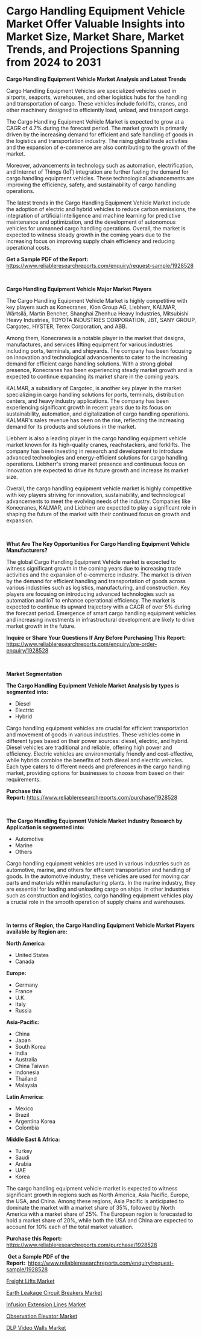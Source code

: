 <p><h1>Cargo Handling Equipment Vehicle Market Offer Valuable Insights into Market Size, Market Share, Market Trends, and Projections Spanning from 2024 to 2031</h1></p><p><strong>Cargo Handling Equipment Vehicle Market Analysis and Latest Trends</strong></p>
<p><p>Cargo Handling Equipment Vehicles are specialized vehicles used in airports, seaports, warehouses, and other logistics hubs for the handling and transportation of cargo. These vehicles include forklifts, cranes, and other machinery designed to efficiently load, unload, and transport cargo.</p><p>The Cargo Handling Equipment Vehicle Market is expected to grow at a CAGR of 4.7% during the forecast period. The market growth is primarily driven by the increasing demand for efficient and safe handling of goods in the logistics and transportation industry. The rising global trade activities and the expansion of e-commerce are also contributing to the growth of the market.</p><p>Moreover, advancements in technology such as automation, electrification, and Internet of Things (IoT) integration are further fueling the demand for cargo handling equipment vehicles. These technological advancements are improving the efficiency, safety, and sustainability of cargo handling operations.</p><p>The latest trends in the Cargo Handling Equipment Vehicle Market include the adoption of electric and hybrid vehicles to reduce carbon emissions, the integration of artificial intelligence and machine learning for predictive maintenance and optimization, and the development of autonomous vehicles for unmanned cargo handling operations. Overall, the market is expected to witness steady growth in the coming years due to the increasing focus on improving supply chain efficiency and reducing operational costs.</p></p>
<p><strong>Get a Sample PDF of the Report:&nbsp;</strong> <a href="https://www.reliableresearchreports.com/enquiry/request-sample/1928528">https://www.reliableresearchreports.com/enquiry/request-sample/1928528</a></p>
<p>&nbsp;</p>
<p><strong>Cargo Handling Equipment Vehicle Major Market Players</strong></p>
<p><p>The Cargo Handling Equipment Vehicle Market is highly competitive with key players such as Konecranes, Kion Group AG, Liebherr, KALMAR, Wärtsilä, Martin Bencher, Shanghai Zhenhua Heavy Industries, Mitsubishi Heavy Industries, TOYOTA INDUSTRIES CORPORATION, JBT, SANY GROUP, Cargotec, HYSTER, Terex Corporation, and ABB.</p><p>Among them, Konecranes is a notable player in the market that designs, manufactures, and services lifting equipment for various industries including ports, terminals, and shipyards. The company has been focusing on innovation and technological advancements to cater to the increasing demand for efficient cargo handling solutions. With a strong global presence, Konecranes has been experiencing steady market growth and is expected to continue expanding its market share in the coming years.</p><p>KALMAR, a subsidiary of Cargotec, is another key player in the market specializing in cargo handling solutions for ports, terminals, distribution centers, and heavy industry applications. The company has been experiencing significant growth in recent years due to its focus on sustainability, automation, and digitalization of cargo handling operations. KALMAR's sales revenue has been on the rise, reflecting the increasing demand for its products and solutions in the market.</p><p>Liebherr is also a leading player in the cargo handling equipment vehicle market known for its high-quality cranes, reachstackers, and forklifts. The company has been investing in research and development to introduce advanced technologies and energy-efficient solutions for cargo handling operations. Liebherr's strong market presence and continuous focus on innovation are expected to drive its future growth and increase its market size.</p><p>Overall, the cargo handling equipment vehicle market is highly competitive with key players striving for innovation, sustainability, and technological advancements to meet the evolving needs of the industry. Companies like Konecranes, KALMAR, and Liebherr are expected to play a significant role in shaping the future of the market with their continued focus on growth and expansion.</p></p>
<p>&nbsp;</p>
<p><strong>What Are The Key Opportunities For Cargo Handling Equipment Vehicle Manufacturers?</strong></p>
<p><p>The global Cargo Handling Equipment Vehicle market is expected to witness significant growth in the coming years due to increasing trade activities and the expansion of e-commerce industry. The market is driven by the demand for efficient handling and transportation of goods across various industries such as logistics, manufacturing, and construction. Key players are focusing on introducing advanced technologies such as automation and IoT to enhance operational efficiency. The market is expected to continue its upward trajectory with a CAGR of over 5% during the forecast period. Emergence of smart cargo handling equipment vehicles and increasing investments in infrastructural development are likely to drive market growth in the future.</p></p>
<p><strong>Inquire or Share Your Questions If Any Before Purchasing This Report:</strong> <a href="https://www.reliableresearchreports.com/enquiry/pre-order-enquiry/1928528">https://www.reliableresearchreports.com/enquiry/pre-order-enquiry/1928528</a></p>
<p>&nbsp;</p>
<p><strong>Market Segmentation</strong></p>
<p><strong>The Cargo Handling Equipment Vehicle Market Analysis by types is segmented into:</strong></p>
<p><ul><li>Diesel</li><li>Electric</li><li>Hybrid</li></ul></p>
<p><p>Cargo handling equipment vehicles are crucial for efficient transportation and movement of goods in various industries. These vehicles come in different types based on their power sources: diesel, electric, and hybrid. Diesel vehicles are traditional and reliable, offering high power and efficiency. Electric vehicles are environmentally friendly and cost-effective, while hybrids combine the benefits of both diesel and electric vehicles. Each type caters to different needs and preferences in the cargo handling market, providing options for businesses to choose from based on their requirements.</p></p>
<p><strong>Purchase this Report:&nbsp;</strong><a href="https://www.reliableresearchreports.com/purchase/1928528">https://www.reliableresearchreports.com/purchase/1928528</a></p>
<p>&nbsp;</p>
<p><strong>The Cargo Handling Equipment Vehicle Market Industry Research by Application is segmented into:</strong></p>
<p><ul><li>Automotive</li><li>Marine</li><li>Others</li></ul></p>
<p><p>Cargo handling equipment vehicles are used in various industries such as automotive, marine, and others for efficient transportation and handling of goods. In the automotive industry, these vehicles are used for moving car parts and materials within manufacturing plants. In the marine industry, they are essential for loading and unloading cargo on ships. In other industries such as construction and logistics, cargo handling equipment vehicles play a crucial role in the smooth operation of supply chains and warehouses.</p></p>
<p>&nbsp;</p>
<p><strong>In terms of Region, the Cargo Handling Equipment Vehicle Market Players available by Region are:</strong></p>
<p>
    <p> <strong> North America: </strong>
        <ul>
            <li>United States</li>
            <li>Canada</li>
        </ul>
        </p> 
    <p> <strong> Europe: </strong>
        <ul>
            <li>Germany</li>
            <li>France</li>
            <li>U.K.</li>
            <li>Italy</li>
            <li>Russia</li>
        </ul>
        </p> 
    <p> <strong> Asia-Pacific: </strong>
        <ul>
            <li>China</li>
            <li>Japan</li>
            <li>South Korea</li>
            <li>India</li>
            <li>Australia</li>
            <li>China Taiwan</li>
            <li>Indonesia</li>
            <li>Thailand</li>
            <li>Malaysia</li>
        </ul>
        </p> 
    <p> <strong> Latin America: </strong>
        <ul>
            <li>Mexico</li>
            <li>Brazil</li>
            <li>Argentina Korea</li>
            <li>Colombia</li>
        </ul>
        </p> 
    <p> <strong> Middle East & Africa: </strong>
        <ul>
            <li>Turkey</li>
            <li>Saudi</li>
            <li>Arabia</li>
            <li>UAE</li>
            <li>Korea</li>
        </ul>
    </p>
    </p>
<p><p>The cargo handling equipment vehicle market is expected to witness significant growth in regions such as North America, Asia Pacific, Europe, the USA, and China. Among these regions, Asia Pacific is anticipated to dominate the market with a market share of 35%, followed by North America with a market share of 25%. The European region is forecasted to hold a market share of 20%, while both the USA and China are expected to account for 10% each of the total market valuation.</p></p>
<p><strong>Purchase this Report: </strong><a href="https://www.reliableresearchreports.com/purchase/1928528">https://www.reliableresearchreports.com/purchase/1928528</a></p>
<p>&nbsp;<strong>Get a Sample PDF of the Report:&nbsp;&nbsp;</strong><a href="https://www.reliableresearchreports.com/enquiry/request-sample/1928528">https://www.reliableresearchreports.com/enquiry/request-sample/1928528</a></p>
<p><strong></strong></p>
<p><p><a href="https://github.com/jerrycopelandthomaswsqd8q/Market-Research-Report-List-1/blob/main/freight-lifts-market.md">Freight Lifts Market</a></p><p><a href="https://view.publitas.com/reportprime-1/earth-leakage-circuit-breakers-market-research-report-reveals-the-latest-trends-and-opportunities-of-this-market-for-period-from-2024-2031/">Earth Leakage Circuit Breakers Market</a></p><p><a href="https://gamy-alyssum-396.notion.site/Infusion-Extension-Lines-Market-Research-Report-Provides-thorough-Industry-Overview-which-offers-an-4a03e7f94df840639ee0e0bae1ce3dbb">Infusion Extension Lines Market</a></p><p><a href="https://github.com/brenzgnarento/Market-Research-Report-List-1/blob/main/observation-elevator-market.md">Observation Elevator Market</a></p><p><a href="https://view.publitas.com/reportprime-1/dlp-video-walls-market-insights-market-players-and-forecast-till-2031/">DLP Video Walls Market</a></p></p>
